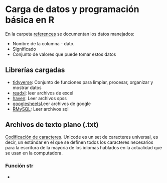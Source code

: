 # Carga de datos y programación básica en R

En la carpeta [references](refereces) se documentan los datos manejados:
- Nombre de la columna - dato.
- Significado
- Conjunto de valores que puede tomar estos datos

## Librerías cargadas

- [tidyverse](https://www.tidyverse.org/): Conjunto de funciones para limpiar, 
  procesar, organizar y mostrar datos
- [readxl](https://readxl.tidyverse.org/): leer archivos de excel
- [haven](https://haven.tidyverse.org/): Leer archivos spss
- [googlesheets](https://github.com/jennybc/googlesheets)Leer archivos de google
- [RMySQL](https://github.com/r-dbi/RMySQL): Leer archivos sql

## Archivos de texto plano (.txt)

[Codificación de caracteres](https://www.w3.org/International/articles/definitions-characters/index.es). Unicode es un set de caracteres universal, es 
decir, un estándar en el que se definen todos los caracteres necesarios para la 
escritura de la mayoría de los idiomas hablados en la actualidad que se usan en la 
computadora.

### Función str

- 